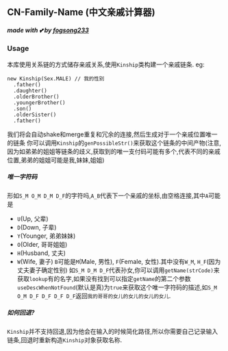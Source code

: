 ## CN-Family-Name (中文亲戚计算器)
##### made with 💕 by [fogsong233](https://github.com/fogsong233)

### Usage
本库使用关系链的方式储存亲戚关系,使用`Kinship`类构建一个亲戚链条.
eg: 
```
new Kinship(Sex.MALE) // 我的性别
  .father()
  .daughter()
  .olderBrother()
  .youngerBrother()
  .son()
  .olderSister()
  .father()
```
我们将会自动shake和merge重复和冗余的连接,然后生成对于一个亲戚位置唯一的链条
你可以调用`Kinship`的`genPossibleStr()`来获取这个链条的中间产物(注意,因为如弟弟的姐姐等链条的歧义,获取到的唯一支付码可能有多个,代表不同的亲戚位置,弟弟的姐姐可能是我,妹妹,姐姐)
##### 唯一字符码
形如`S_M O_M D_M D_F`的字符吗,`A_B`代表下一个亲戚的坐标,由空格连接,其中`A`可能是
- `U`(Up, 父辈)
- `D`(Down, 子辈)
- `Y`(Younger, 弟弟妹妹)
- `O`(Older, 哥哥姐姐)
- `H`(Husband, 丈夫)
- `W`(Wife, 妻子)
`B`可能是`M`(Male, 男性), `F`(Female, 女性).其中没有`W_M`, `H_F`(因为丈夫妻子确定性别)
如`S_M D_M D_F`代表孙女,你可以调用`getName(strCode)`来获取`lookup`有的名字,如果没有找到可以指定`getName`的第二个参数`useDescWhenNotFound`(默认是真)为`true`来获取这个唯一字符码的描述,如`S_M O_M D_F D_F D_F D_F`返回`我的哥哥的女儿的女儿的女儿的女儿`.

##### 如何回退?
`Kinship`并不支持回退,因为他会在输入的时候简化路径,所以你需要自己记录输入链条,回退时重新构造`Kinship`对象获取名称.